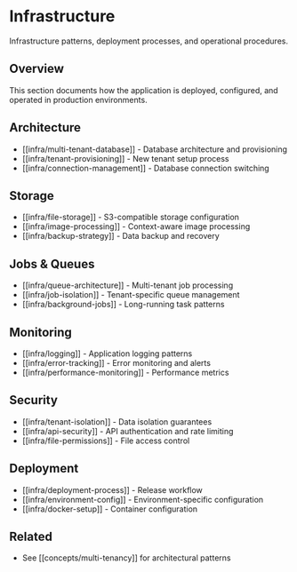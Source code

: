 # Infrastructure

Infrastructure patterns, deployment processes, and operational procedures.

## Overview

This section documents how the application is deployed, configured, and operated in production environments.

## Architecture

- [[infra/multi-tenant-database]] - Database architecture and provisioning
- [[infra/tenant-provisioning]] - New tenant setup process
- [[infra/connection-management]] - Database connection switching

## Storage

- [[infra/file-storage]] - S3-compatible storage configuration
- [[infra/image-processing]] - Context-aware image processing
- [[infra/backup-strategy]] - Data backup and recovery

## Jobs & Queues

- [[infra/queue-architecture]] - Multi-tenant job processing
- [[infra/job-isolation]] - Tenant-specific queue management
- [[infra/background-jobs]] - Long-running task patterns

## Monitoring

- [[infra/logging]] - Application logging patterns
- [[infra/error-tracking]] - Error monitoring and alerts
- [[infra/performance-monitoring]] - Performance metrics

## Security

- [[infra/tenant-isolation]] - Data isolation guarantees
- [[infra/api-security]] - API authentication and rate limiting
- [[infra/file-permissions]] - File access control

## Deployment

- [[infra/deployment-process]] - Release workflow
- [[infra/environment-config]] - Environment-specific configuration
- [[infra/docker-setup]] - Container configuration

## Related

- See [[concepts/multi-tenancy]] for architectural patterns
